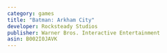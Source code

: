 ```yaml
---
category: games
title: "Batman: Arkham City"
developer: Rocksteady Studios
publisher: Warner Bros. Interactive Entertainment
asin: B002I0JAVK
---
```


